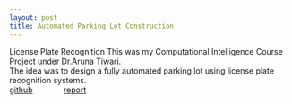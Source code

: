 ```yaml
---
layout: post
title: Automated Parking Lot Construction
---
```


License Plate Recognition This was my Computational Intelligence Course Project under Dr.Aruna Tiwari. <br> 
The idea was to design a fully automated parking lot using license plate recognition systems.<br>
[github](https://github.com/shashank98giri/Parking_lot_construction)  &nbsp;&nbsp;&nbsp;&nbsp;&nbsp;&nbsp;&nbsp;&nbsp;&nbsp;&nbsp;&nbsp;&nbsp; [report]({{site.baseurl}}/docs/report_parkingLotConst.pdf)
